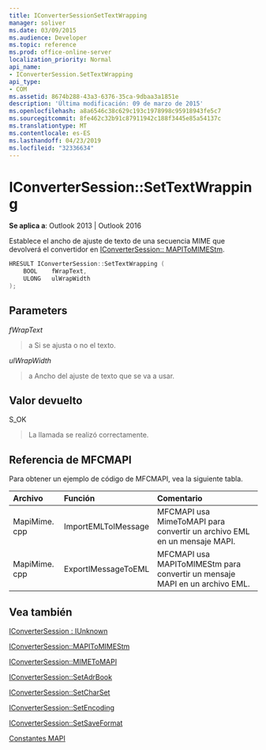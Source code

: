```yaml
---
title: IConverterSessionSetTextWrapping
manager: soliver
ms.date: 03/09/2015
ms.audience: Developer
ms.topic: reference
ms.prod: office-online-server
localization_priority: Normal
api_name:
- IConverterSession.SetTextWrapping
api_type:
- COM
ms.assetid: 8674b288-43a3-6376-35ca-9dbaa3a1851e
description: 'Última modificación: 09 de marzo de 2015'
ms.openlocfilehash: a8a6546c38c629c193c1978998c95918943fe5c7
ms.sourcegitcommit: 8fe462c32b91c87911942c188f3445e85a54137c
ms.translationtype: MT
ms.contentlocale: es-ES
ms.lasthandoff: 04/23/2019
ms.locfileid: "32336634"
---
```

# <a name="iconvertersessionsettextwrapping"></a>IConverterSession::SetTextWrapping

  
  
**Se aplica a**: Outlook 2013 | Outlook 2016 
  
Establece el ancho de ajuste de texto de una secuencia MIME que devolverá el convertidor en [IConverterSession:: MAPIToMIMEStm](iconvertersession-mapitomimestm.md).
  
```cpp
HRESULT IConverterSession::SetTextWrapping ( 
    BOOL    fWrapText, 
    ULONG   ulWrapWidth 
);
```

## <a name="parameters"></a>Parameters

 *fWrapText* 
  
> a Si se ajusta o no el texto.
    
 *ulWrapWidth* 
  
> a Ancho del ajuste de texto que se va a usar.
    
## <a name="return-value"></a>Valor devuelto

S_OK
  
> La llamada se realizó correctamente.
    
## <a name="mfcmapi-reference"></a>Referencia de MFCMAPI

Para obtener un ejemplo de código de MFCMAPI, vea la siguiente tabla.
  
|**Archivo**|**Función**|**Comentario**|
|:-----|:-----|:-----|
|MapiMime. cpp  <br/> |ImportEMLToIMessage  <br/> |MFCMAPI usa MimeToMAPI para convertir un archivo EML en un mensaje MAPI.  <br/> |
|MapiMime. cpp  <br/> |ExportIMessageToEML  <br/> |MFCMAPI usa MAPIToMIMEStm para convertir un mensaje MAPI en un archivo EML.  <br/> |
   
## <a name="see-also"></a>Vea también



[IConverterSession : IUnknown](iconvertersessioniunknown.md)
  
[IConverterSession::MAPIToMIMEStm](iconvertersession-mapitomimestm.md)
  
[IConverterSession::MIMEToMAPI](iconvertersession-mimetomapi.md)
  
[IConverterSession::SetAdrBook](iconvertersession-setadrbook.md)
  
[IConverterSession::SetCharSet](iconvertersession-setcharset.md)
  
[IConverterSession::SetEncoding](iconvertersession-setencoding.md)
  
[IConverterSession::SetSaveFormat](iconvertersession-setsaveformat.md)


[Constantes MAPI](mapi-constants.md)

